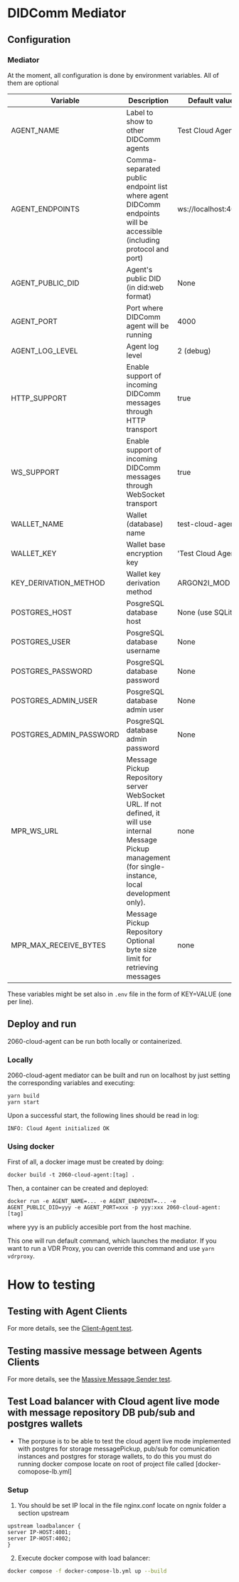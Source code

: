 # DIDComm Mediator

## Configuration

### Mediator

At the moment, all configuration is done by environment variables. All of them are optional

| Variable                | Description                                                                                                                                                   | Default value       |
| ----------------------- | ------------------------------------------------------------------------------------------------------------------------------------------------------------- | ------------------- |
| AGENT_NAME              | Label to show to other DIDComm agents                                                                                                                         | Test Cloud Agent    |
| AGENT_ENDPOINTS         | Comma-separated public endpoint list where agent DIDComm endpoints will be accessible (including protocol and port)                                           | ws://localhost:4000 |
| AGENT_PUBLIC_DID        | Agent's public DID (in did:web format)                                                                                                                        | None                |
| AGENT_PORT              | Port where DIDComm agent will be running                                                                                                                      | 4000                |
| AGENT_LOG_LEVEL         | Agent log level                                                                                                                                               | 2 (debug)           |
| HTTP_SUPPORT            | Enable support of incoming DIDComm messages through HTTP transport                                                                                            | true                |
| WS_SUPPORT              | Enable support of incoming DIDComm messages through WebSocket transport                                                                                       | true                |
| WALLET_NAME             | Wallet (database) name                                                                                                                                        | test-cloud-agent    |
| WALLET_KEY              | Wallet base encryption key                                                                                                                                    | 'Test Cloud Agent'  |
| KEY_DERIVATION_METHOD   | Wallet key derivation method                                                                                                                                  | ARGON2I_MOD         |
| POSTGRES_HOST           | PosgreSQL database host                                                                                                                                       | None (use SQLite)   |
| POSTGRES_USER           | PosgreSQL database username                                                                                                                                   | None                |
| POSTGRES_PASSWORD       | PosgreSQL database password                                                                                                                                   | None                |
| POSTGRES_ADMIN_USER     | PosgreSQL database admin user                                                                                                                                 | None                |
| POSTGRES_ADMIN_PASSWORD | PosgreSQL database admin password                                                                                                                             | None                |
| MPR_WS_URL              | Message Pickup Repository server WebSocket URL. If not defined, it will use internal Message Pickup management (for single-instance, local development only). | none                |
| MPR_MAX_RECEIVE_BYTES   | Message Pickup Repository Optional byte size limit for retrieving messages                                                                                    | none                |

These variables might be set also in `.env` file in the form of KEY=VALUE (one per line).

## Deploy and run

2060-cloud-agent can be run both locally or containerized.

### Locally

2060-cloud-agent mediator can be built and run on localhost by just setting the corresponding variables and executing:

```
yarn build
yarn start
```

Upon a successful start, the following lines should be read in log:

```
INFO: Cloud Agent initialized OK
```

### Using docker

First of all, a docker image must be created by doing:

```
docker build -t 2060-cloud-agent:[tag] .
```

Then, a container can be created and deployed:

```
docker run -e AGENT_NAME=... -e AGENT_ENDPOINT=... -e AGENT_PUBLIC_DID=yyy -e AGENT_PORT=xxx -p yyy:xxx 2060-cloud-agent:[tag]
```

where yyy is an publicly accesible port from the host machine.

This one will run default command, which launches the mediator. If you want to run a VDR Proxy, you can override this command and use `yarn vdrproxy`.

# How to testing

## Testing with Agent Clients

For more details, see the [Client-Agent test](/src/test/Client-Agent/README.md).

## Testing massive message between Agents Clients

For more details, see the [Massive Message Sender test](/src/test/Send-Messages/README.md).

## Test Load balancer with Cloud agent live mode with message repository DB pub/sub and postgres wallets

- The porpuse is to be able to test the cloud agent live mode implemented with postgres for storage messagePickup, pub/sub for comunication instances and postgres for storage wallets, to do this you must do running docker compose locate on root of project file called [docker-comopose-lb.yml]

### Setup

1. You should be set IP local in the file nginx.conf locate on ngnix folder a section upstream

```
upstream loadbalancer {
server IP-HOST:4001;
server IP-HOST:4002;
}
```

2. Execute docker compose with load balancer:

```bash
docker compose -f docker-compose-lb.yml up --build
```
